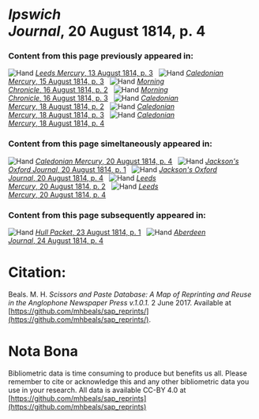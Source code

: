 # *Ipswich Journal*, 20 August 1814, p. 4  
  
### Content from this page previously appeared in:  
![Hand](http://scissorsandpaste.net/wp-content/uploads/2017/06/smallhandpointer.png) [*Leeds Mercury*, 13 August 1814, p. 3](https://mhbeals.github.io/sap_html/Leeds-Mercury/Leeds-Mercury-13-August-1814-p-3)  
![Hand](http://scissorsandpaste.net/wp-content/uploads/2017/06/smallhandpointer.png) [*Caledonian Mercury*, 15 August 1814, p. 3](https://mhbeals.github.io/sap_html/Caledonian-Mercury/Caledonian-Mercury-15-August-1814-p-3)  
![Hand](http://scissorsandpaste.net/wp-content/uploads/2017/06/smallhandpointer.png) [*Morning Chronicle*, 16 August 1814, p. 2](https://mhbeals.github.io/sap_html/Morning-Chronicle/Morning-Chronicle-16-August-1814-p-2)  
![Hand](http://scissorsandpaste.net/wp-content/uploads/2017/06/smallhandpointer.png) [*Morning Chronicle*, 16 August 1814, p. 3](https://mhbeals.github.io/sap_html/Morning-Chronicle/Morning-Chronicle-16-August-1814-p-3)  
![Hand](http://scissorsandpaste.net/wp-content/uploads/2017/06/smallhandpointer.png) [*Caledonian Mercury*, 18 August 1814, p. 2](https://mhbeals.github.io/sap_html/Caledonian-Mercury/Caledonian-Mercury-18-August-1814-p-2)  
![Hand](http://scissorsandpaste.net/wp-content/uploads/2017/06/smallhandpointer.png) [*Caledonian Mercury*, 18 August 1814, p. 3](https://mhbeals.github.io/sap_html/Caledonian-Mercury/Caledonian-Mercury-18-August-1814-p-3)  
![Hand](http://scissorsandpaste.net/wp-content/uploads/2017/06/smallhandpointer.png) [*Caledonian Mercury*, 18 August 1814, p. 4](https://mhbeals.github.io/sap_html/Caledonian-Mercury/Caledonian-Mercury-18-August-1814-p-4)  
  
### Content from this page simeltaneously appeared in:  
![Hand](http://scissorsandpaste.net/wp-content/uploads/2017/06/smallhandpointer.png) [*Caledonian Mercury*, 20 August 1814, p. 4](https://mhbeals.github.io/sap_html/Caledonian-Mercury/Caledonian-Mercury-20-August-1814-p-4)  
![Hand](http://scissorsandpaste.net/wp-content/uploads/2017/06/smallhandpointer.png) [*Jackson's Oxford Journal*, 20 August 1814, p. 1](https://mhbeals.github.io/sap_html/Jackson's-Oxford-Journal/Jackson's-Oxford-Journal-20-August-1814-p-1)  
![Hand](http://scissorsandpaste.net/wp-content/uploads/2017/06/smallhandpointer.png) [*Jackson's Oxford Journal*, 20 August 1814, p. 4](https://mhbeals.github.io/sap_html/Jackson's-Oxford-Journal/Jackson's-Oxford-Journal-20-August-1814-p-4)  
![Hand](http://scissorsandpaste.net/wp-content/uploads/2017/06/smallhandpointer.png) [*Leeds Mercury*, 20 August 1814, p. 2](https://mhbeals.github.io/sap_html/Leeds-Mercury/Leeds-Mercury-20-August-1814-p-2)  
![Hand](http://scissorsandpaste.net/wp-content/uploads/2017/06/smallhandpointer.png) [*Leeds Mercury*, 20 August 1814, p. 4](https://mhbeals.github.io/sap_html/Leeds-Mercury/Leeds-Mercury-20-August-1814-p-4)  
  
### Content from this page subsequently appeared in:  
![Hand](http://scissorsandpaste.net/wp-content/uploads/2017/06/smallhandpointer.png) [*Hull Packet*, 23 August 1814, p. 1](https://mhbeals.github.io/sap_html/Hull-Packet/Hull-Packet-23-August-1814-p-1)  
![Hand](http://scissorsandpaste.net/wp-content/uploads/2017/06/smallhandpointer.png) [*Aberdeen Journal*, 24 August 1814, p. 4](https://mhbeals.github.io/sap_html/Aberdeen-Journal/Aberdeen-Journal-24-August-1814-p-4)  


# Citation: 

Beals. M. H. *Scissors and Paste Database: A Map of Reprinting and Reuse in the Anglophone Newspaper Press v.1.0.1.* 2 June 2017. Available at [https://github.com/mhbeals/sap_reprints/](https://github.com/mhbeals/sap_reprints/). 

# Nota Bona

Bibliometric data is time consuming to produce but benefits us all. Please remember to cite or acknowledge this and any other bibliometric data you use in your research. All data is available CC-BY 4.0 at [https://github.com/mhbeals/sap_reprints](https://github.com/mhbeals/sap_reprints)